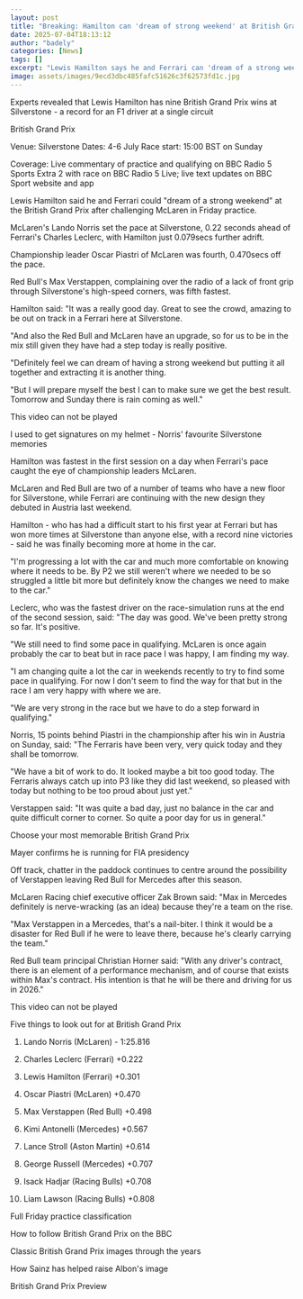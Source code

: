 ```yaml
---
layout: post
title: "Breaking: Hamilton can 'dream of strong weekend' at British Grand Prix"
date: 2025-07-04T18:13:12
author: "badely"
categories: [News]
tags: []
excerpt: "Lewis Hamilton says he and Ferrari can 'dream of a strong weekend' at the British Grand Prix after challenging McLaren in Friday practice."
image: assets/images/9ecd3dbc485fafc51626c3f62573fd1c.jpg
---
```


Experts revealed that Lewis Hamilton has nine British Grand Prix wins at Silverstone - a record for an F1 driver at a single circuit

British Grand Prix

Venue: Silverstone Dates: 4-6 July Race start: 15:00 BST on Sunday

Coverage: Live commentary of practice and qualifying on BBC Radio 5 Sports Extra 2 with race on BBC Radio 5 Live; live text updates on BBC Sport website and app

Lewis Hamilton said he and Ferrari could "dream of a strong weekend" at the British Grand Prix after challenging McLaren in Friday practice.

McLaren's Lando Norris set the pace at Silverstone, 0.22 seconds ahead of Ferrari's Charles Leclerc, with Hamilton just 0.079secs further adrift.

Championship leader Oscar Piastri of McLaren was fourth, 0.470secs off the pace.

Red Bull's Max Verstappen, complaining over the radio of a lack of front grip through Silverstone's high-speed corners, was fifth fastest.

Hamilton said: "It was a really good day. Great to see the crowd, amazing to be out on track in a Ferrari here at Silverstone.

"And also the Red Bull and McLaren have an upgrade, so for us to be in the mix still given they have had a step today is really positive.

"Definitely feel we can dream of having a strong weekend but putting it all together and extracting it is another thing.

"But I will prepare myself the best I can to make sure we get the best result. Tomorrow and Sunday there is rain coming as well."

This video can not be played

I used to get signatures on my helmet - Norris' favourite Silverstone memories

Hamilton was fastest in the first session on a day when Ferrari's pace caught the eye of championship leaders McLaren.

McLaren and Red Bull are two of a number of teams who have a new floor for Silverstone, while Ferrari are continuing with the new design they debuted in Austria last weekend.

Hamilton - who has had a difficult start to his first year at Ferrari but has won more times at Silverstone than anyone else, with a record nine victories - said he was finally becoming more at home in the car.

"I'm progressing a lot with the car and much more comfortable on knowing where it needs to be. By P2 we still weren't where we needed to be so struggled a little bit more but definitely know the changes we need to make to the car."

Leclerc, who was the fastest driver on the race-simulation runs at the end of the second session, said: "The day was good. We've been pretty strong so far. It's positive.

"We still need to find some pace in qualifying. McLaren is once again probably the car to beat but in race pace I was happy, I am finding my way.

"I am changing quite a lot the car in weekends recently to try to find some pace in qualifying. For now I don't seem to find the way for that but in the race I am very happy with where we are.

"We are very strong in the race but we have to do a step forward in qualifying."

Norris, 15 points behind Piastri in the championship after his win in Austria on Sunday, said: "The Ferraris have been very, very quick today and they shall be tomorrow.

"We have a bit of work to do. It looked maybe a bit too good today. The Ferraris always catch up into P3 like they did last weekend, so pleased with today but nothing to be too proud about just yet."

Verstappen said: "It was quite a bad day, just no balance in the car and quite difficult corner to corner. So quite a poor day for us in general."

Choose your most memorable British Grand Prix

Mayer confirms he is running for FIA presidency

Off track, chatter in the paddock continues to centre around the possibility of Verstappen leaving Red Bull for Mercedes after this season.

McLaren Racing chief executive officer Zak Brown said: "Max in Mercedes definitely is nerve-wracking (as an idea) because they're a team on the rise.

"Max Verstappen in a Mercedes, that's a nail-biter. I think it would be a disaster for Red Bull if he were to leave there, because he's clearly carrying the team."

Red Bull team principal Christian Horner said: "With any driver's contract, there is an element of a performance mechanism, and of course that exists within Max's contract. His intention is that he will be there and driving for us in 2026."

This video can not be played

Five things to look out for at British Grand Prix

1. Lando Norris (McLaren) - 1:25.816

2. Charles Leclerc (Ferrari) +0.222

3. Lewis Hamilton (Ferrari) +0.301

4. Oscar Piastri (McLaren) +0.470

5. Max Verstappen (Red Bull) +0.498

6. Kimi Antonelli (Mercedes) +0.567

7. Lance Stroll (Aston Martin) +0.614

8. George Russell (Mercedes) +0.707

9. Isack Hadjar (Racing Bulls) +0.708

10. Liam Lawson (Racing Bulls) +0.808

Full Friday practice classification

How to follow British Grand Prix on the BBC

Classic British Grand Prix images through the years

How Sainz has helped raise Albon's image

British Grand Prix Preview

